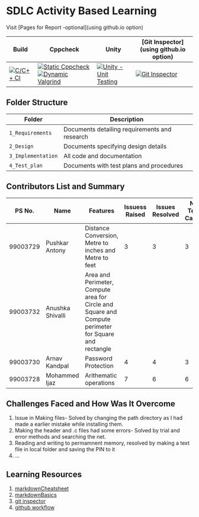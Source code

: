 # SDLC Activity Based Learning

Visit [Pages for Report -optional](using github.io option)

Build | Cppcheck | Unity | [Git Inspector](using github.io option)
------|----------|-------|--------------
[![C/C++ CI](https://github.com/99003729/sdlc_new/actions/workflows/c-cpp.yml/badge.svg)](https://github.com/99003729/sdlc_new/actions/workflows/c-cpp.yml) | [![Static Cppcheck](https://github.com/99003729/sdlc_new/actions/workflows/cppcheck.yml/badge.svg)](https://github.com/99003729/sdlc_new/actions/workflows/cppcheck.yml) [![Dynamic Valgrind](https://github.com/99003729/sdlc_new/actions/workflows/CodeQuality_Dynamic.yml/badge.svg)](https://github.com/99003729/sdlc_new/actions/workflows/CodeQuality_Dynamic.yml)| [![Unity - Unit Testing](https://github.com/99003729/sdlc_new/actions/workflows/unity.yml/badge.svg)](https://github.com/99003729/sdlc_new/actions/workflows/unity.yml)| [![Git Inspector](https://github.com/99003729/sdlc_new/actions/workflows/gitinspector.yml/badge.svg)](https://github.com/99003729/sdlc_new/actions/workflows/gitinspector.yml)

## Folder Structure
Folder             | Description
-------------------| -----------------------------------------
`1_Requirements`   | Documents detailing requirements and research
`2_Design`         | Documents specifying design details
`3_Implementation` | All code and documentation
`4_Test_plan`      | Documents with test plans and procedures

## Contributors List and Summary

PS No. |  Name   |    Features    | Issuess Raised |Issues Resolved|No Test Cases|Test Case Pass
-------|---------|----------------|----------------|---------------|-------------|--------------
99003729 | Pushkar Antony  | Distance Conversion, Metre to inches and Metre to feet   | 3 | 3 | 3 |3     
99003732 | Anushka Shivalli | Area and Perimeter, Compute area for Circle and Square and Compute perimeter for Square and rectangle | 
99003730 | Arnav Kandpal  | Password Protection    | 4     | 4   |3   |3     
99003728 | Mohammed Ijaz  | Arithematic operations    | 7     | 6   |6   |6

## Challenges Faced and How Was It Overcome

1. Issue in Making files- Solved by changing the path directory as I had made a earlier mistake while installing them. 
2. Making the header and .c files had some errors- Solved by trial and error methods and searching the net.
3. Reading and writing to permamnent memory, resolved by making a text file in local folder and saving the PIN to it
4. ...

## Learning Resources
1. [markdownCheatsheet](https://github.com/adam-p/markdown-here/wiki/Markdown-Cheatsheet)
2. [markdownBasics](https://guides.github.com/features/mastering-markdown/)
3. [git inspector](https://github.com/ejwa/gitinspector.git)
4. [github workflow](https://docs.github.com/en/actions/learn-github-action)






